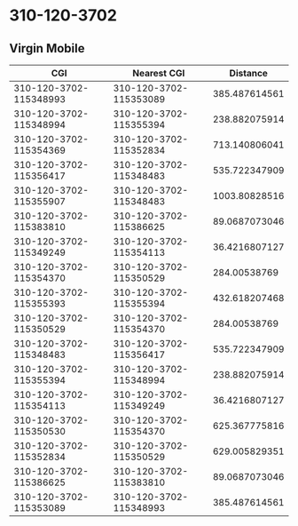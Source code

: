 # 310-120-3702
## Virgin Mobile


| CGI | Nearest CGI | Distance |
|-----|-------------|----------|
| 310-120-3702-115348993 | 310-120-3702-115353089 | 385.487614561 |
| 310-120-3702-115348994 | 310-120-3702-115355394 | 238.882075914 |
| 310-120-3702-115354369 | 310-120-3702-115352834 | 713.140806041 |
| 310-120-3702-115356417 | 310-120-3702-115348483 | 535.722347909 |
| 310-120-3702-115355907 | 310-120-3702-115348483 | 1003.80828516 |
| 310-120-3702-115383810 | 310-120-3702-115386625 | 89.0687073046 |
| 310-120-3702-115349249 | 310-120-3702-115354113 | 36.4216807127 |
| 310-120-3702-115354370 | 310-120-3702-115350529 | 284.00538769 |
| 310-120-3702-115355393 | 310-120-3702-115355394 | 432.618207468 |
| 310-120-3702-115350529 | 310-120-3702-115354370 | 284.00538769 |
| 310-120-3702-115348483 | 310-120-3702-115356417 | 535.722347909 |
| 310-120-3702-115355394 | 310-120-3702-115348994 | 238.882075914 |
| 310-120-3702-115354113 | 310-120-3702-115349249 | 36.4216807127 |
| 310-120-3702-115350530 | 310-120-3702-115354370 | 625.367775816 |
| 310-120-3702-115352834 | 310-120-3702-115350529 | 629.005829351 |
| 310-120-3702-115386625 | 310-120-3702-115383810 | 89.0687073046 |
| 310-120-3702-115353089 | 310-120-3702-115348993 | 385.487614561 |
